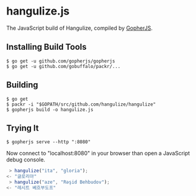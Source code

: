 # hangulize.js

The JavaScript build of Hangulize, compiled by
[GopherJS](https://github.com/gopherjs/gopherjs).

## Installing Build Tools

```console
$ go get -u github.com/gopherjs/gopherjs
$ go get -u github.com/gobuffalo/packr/...
```

## Building

```console
$ go get
$ packr -i "$GOPATH/src/github.com/hangulize/hangulize"
$ gopherjs build -o hangulize.js
```

## Trying It

```console
$ gopherjs serve --http ":8080"
```

Now connect to "localhost:8080" in your browser than open a JavaScript debug
console.

```js
 > hangulize("ita", "gloria");
<- "글로리아"
 > hangulize("aze", "Rəşid Behbudov");
<- "레시트 베흐부도프"
```
